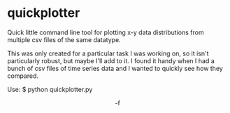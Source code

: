 # quickplotter
Quick little command line tool for plotting x-y data distributions from multiple csv files of the same datatype. 

This was only created for a particular task I was working on, so it isn't particularly robust, but maybe I'll add to it. I found it handy when I had a bunch of csv files of time series data and I wanted to quickly see how they compared. 

Use: 
  $ python quickplotter.py <header for the x data> <header for the y data> -f <path to csv files containing the data>
